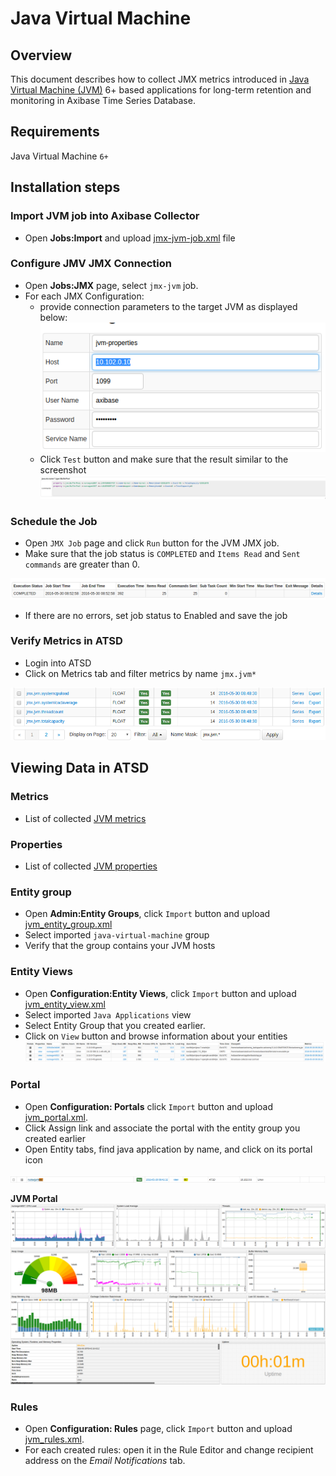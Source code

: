 # Java Virtual Machine

## Overview

This document describes how to collect JMX metrics introduced in [Java Virtual Machine (JVM)](http://www.mysql.com/) 6+ based applications for long-term retention and monitoring in Axibase Time Series Database.

## Requirements

Java Virtual Machine `6+`

## Installation steps

### Import JVM job into Axibase Collector

 * Open **Jobs:Import** and upload [jmx-jvm-job.xml](configs/jvm_job.xml) file

### Configure JMV JMX Connection

* Open **Jobs:JMX** page, select `jmx-jvm` job.
* For each JMX Configuration:
    * provide connection parameters to the target JVM as displayed below:
    ![](images/jvm_jmx_configuration.png)
    * Click `Test` button and make sure that the result similar to the screenshot
    ![](images/jvm_test_jmx_configuration.png)

### Schedule the Job

* Open `JMX Job` page and click `Run` button for the JVM JMX job.
* Make sure that the job status is `COMPLETED` and `Items Read` and `Sent commands` are greater than 0.

![](images/test_run.png)

* If there are no errors, set job status to Enabled and save the job

### Verify Metrics in ATSD

* Login into ATSD
* Click on Metrics tab and filter metrics by name `jmx.jvm*`

![](images/jvm_metrics.png)

## Viewing Data in ATSD

### Metrics

* List of collected [JVM metrics](configs/metric-list.md)

### Properties

* List of collected [JVM properties](configs/properties-list.md)


### Entity group

* Open **Admin:Entity Groups**, click `Import` button and upload  [jvm_entity_group.xml](configs/jvm_entity_group.xml)
* Select imported `java-virtual-machine` group
* Verify that the group contains your JVM hosts


### Entity Views

* Open **Configuration:Entity Views**, click `Import` button and upload  [jvm_entity_view.xml](configs/jvm_entity_view.xml)
* Select imported `Java Applications` view
* Select Entity Group that you created earlier.
* Click on `View` button and browse information about your entities
![](images/jvm_entity_view.png)


### Portal
* Open **Configuration: Portals** click `Import` button and upload [jvm_portal.xml](configs/jvm_portal.xml).
* Click Assign link and associate the portal with the entity group you created earlier
* Open Entity tabs, find java application by name, and click on its portal icon

![](images/jvm_portal_icon.png)

**JVM Portal**
![](images/jvm_portal.png)

### Rules

* Open **Configuration: Rules** page, click `Import` button and upload [jvm_rules.xml](configs/jvm_rules.xml).
* For each created rules: open it  in the Rule Editor and change recipient address on the *Email Notifications* tab.